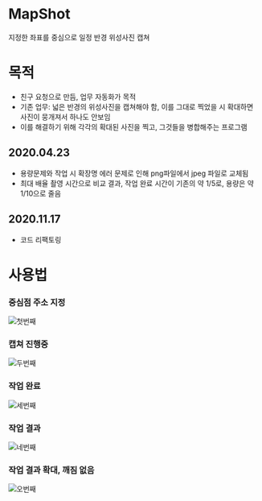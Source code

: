 # MapShot
지정한 좌표를 중심으로 일정 반경 위성사진 캡쳐

# 목적
* 친구 요청으로 만듬, 업무 자동화가 목적
* 기존 업무: 넓은 반경의 위성사진을 캡쳐해야 함, 이를 그대로 찍었을 시 확대하면 사진이 뭉개져서 하나도 안보임
* 이를 해결하기 위해 각각의 확대된 사진을 찍고, 그것들을 병합해주는 프로그램

## 2020.04.23
* 용량문제와 작업 시 확장명 에러 문제로 인해 png파일에서 jpeg 파일로 교체됨
* 최대 배율 촬영 시간으로 비교 결과, 작업 완료 시간이 기존의 약 1/5로, 용량은 약 1/10으로 줄음 

## 2020.11.17
* 코드 리팩토링

# 사용법
### 중심점 주소 지정
![첫번째](https://user-images.githubusercontent.com/59993347/80019817-11ef7500-8513-11ea-9037-7e5c5a4fcde0.png)

### 캡쳐 진행중
![두번째](https://user-images.githubusercontent.com/59993347/80020036-5bd85b00-8513-11ea-8348-12daed43d6f2.png)

### 작업 완료
![세번째](https://user-images.githubusercontent.com/59993347/80020162-8b876300-8513-11ea-9a48-48d399150ce6.png)

### 작업 결과
![네번째](https://user-images.githubusercontent.com/59993347/80020357-dbfec080-8513-11ea-8ca6-0e19a6c5e9b0.png)

### 작업 결과 확대, 깨짐 없음
![오번째](https://user-images.githubusercontent.com/59993347/80020388-e8831900-8513-11ea-83cf-4e24223aefd1.png)

